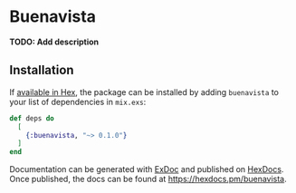 # Buenavista

**TODO: Add description**

## Installation

If [available in Hex](https://hex.pm/docs/publish), the package can be installed
by adding `buenavista` to your list of dependencies in `mix.exs`:

```elixir
def deps do
  [
    {:buenavista, "~> 0.1.0"}
  ]
end
```

Documentation can be generated with [ExDoc](https://github.com/elixir-lang/ex_doc)
and published on [HexDocs](https://hexdocs.pm). Once published, the docs can
be found at <https://hexdocs.pm/buenavista>.

